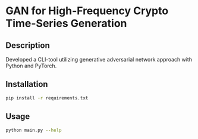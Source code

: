 # GAN for High-Frequency Crypto Time-Series Generation

## Description
Developed a CLI-tool utilizing generative adversarial network approach with Python and PyTorch.

## Installation

```bash
pip install -r requirements.txt
```

## Usage

```bash
python main.py --help
```